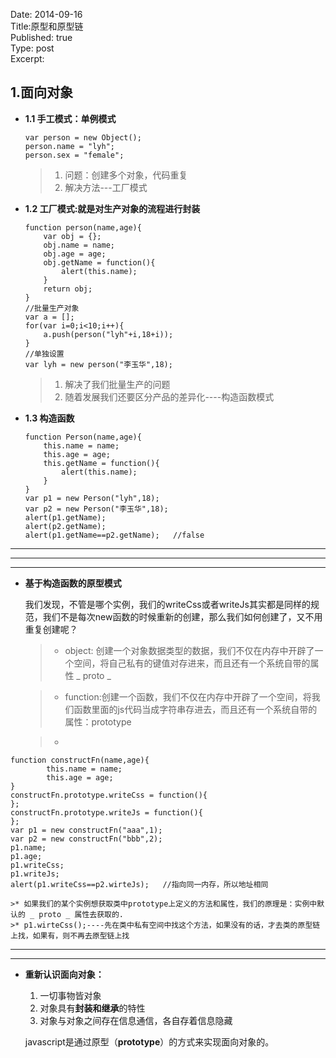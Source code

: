 Date: 2014-09-16  
Title:原型和原型链   
Published: true  
Type: post  
Excerpt:   

## 1.面向对象

* **1.1 手工模式：单例模式**

	```
	var person = new Object();
	person.name = "lyh";
	person.sex = "female";
	```
	> 1. 问题：创建多个对象，代码重复
	> 2. 解决方法---工厂模式

* **1.2 工厂模式:就是对生产对象的流程进行封装**

	```
	function person(name,age){
		var obj = {};
		obj.name = name;
		obj.age = age;
		obj.getName = function(){
			alert(this.name);
		}
		return obj;
	}
	//批量生产对象
	var a = [];
	for(var i=0;i<10;i++){
		a.push(person("lyh"+i,18+i));
	}
	//单独设置
	var lyh = new person("李玉华",18);
	```

	> 1. 解决了我们批量生产的问题
	> 2. 随着发展我们还要区分产品的差异化----构造函数模式

* **1.3 构造函数**
		
	```
	function Person(name,age){
		this.name = name;
		this.age = age;
		this.getName = function(){
			alert(this.name);
		}
	}
	var p1 = new Person("lyh",18);
	var p2 = new Person("李玉华",18);
	alert(p1.getName);
	alert(p2.getName);
	alert(p1.getName==p2.getName);   //false
	```



---
---
---


* **基于构造函数的原型模式** 

	我们发现，不管是哪个实例，我们的writeCss或者writeJs其实都是同样的规范，我们不是每次new函数的时候重新的创建，那么我们如何创建了，又不用重复创建呢？
	
	> * object: 创建一个对象数据类型的数据，我们不仅在内存中开辟了一个空间，将自己私有的键值对存进来，而且还有一个系统自带的属性 _ proto _ 
	
	> * function:创建一个函数，我们不仅在内存中开辟了一个空间，将我们函数里面的js代码当成字符串存进去，而且还有一个系统自带的属性：prototype
	
	> * 
```
function constructFn(name,age){
		this.name = name;
		this.age = age;
}
constructFn.prototype.writeCss = function(){
};
constructFn.prototype.writeJs = function(){
};
var p1 = new constructFn("aaa",1);
var p2 = new constructFn("bbb",2);
p1.name;
p1.age;
p1.writeCss;
p1.writeJs;
alert(p1.writeCss==p2.wirteJs);   //指向同一内存，所以地址相同
```
	>* 如果我们的某个实例想获取类中prototype上定义的方法和属性，我们的原理是：实例中默认的 _ proto _ 属性去获取的.
	>* p1.wirteCss();----先在类中私有空间中找这个方法，如果没有的话，才去类的原型链上找，如果有，则不再去原型链上找



---
---

* **重新认识面向对象：**

	1. 一切事物皆对象
	2. 对象具有**封装和继承**的特性
	3. 对象与对象之间存在信息通信，各自存着信息隐藏
	
	javascript是通过原型（**prototype**）的方式来实现面向对象的。
	





